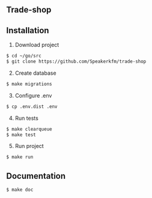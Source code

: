 ## Trade-shop

## Installation
1. Download project
```bash
$ cd ~/go/src
$ git clone https://github.com/Speakerkfm/trade-shop
```
2. Create database
```bash
$ make migrations
```

3. Configure .env
```bash
$ cp .env.dist .env
```

4. Run tests
```bash
$ make clearqueue
$ make test
```

5. Run project
```bash
$ make run
```

## Documentation
```bash
$ make doc
```
